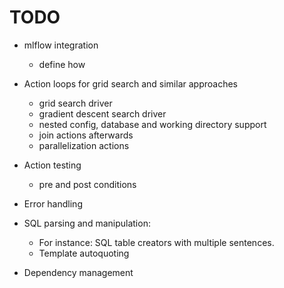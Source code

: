 # TODO

- mlflow integration
  - define how

- Action loops for grid search and similar approaches
  - grid search driver
  - gradient descent search driver
  - nested config, database and working directory support
  - join actions afterwards
  - parallelization actions

- Action testing
  - pre and post conditions

- Error handling

- SQL parsing and manipulation:
  - For instance: SQL table creators with multiple sentences.
  - Template autoquoting

- Dependency management
